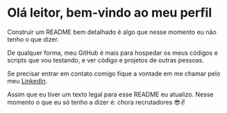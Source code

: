 # Olá leitor, bem-vindo ao meu perfil

Construir um README bem detalhado é algo que nesse momento eu não tenho o que dizer.

De qualquer forma, meu GitHub é mais para hospedar os meus códigos e scripts que vou testando, e ver código e projetos de outras pessoas.

Se precisar entrar em contato comigo fique a vontade em me chamar pelo meu [LinkedIn](https://www.linkedin.com/in/washingtonluisfernandes/).

Assim que eu tiver um texto legal para esse README eu atualizo. Nesse momento o que eu só tenho a dizer é: chora recrutadores 😎✌️
